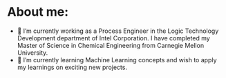 # About me:


- 🔭 I’m currently working as a Process Engineer in the Logic Technology Development department of Intel Corporation. I have completed my Master of Science in Chemical Engineering from Carnegie Mellon University. 
- 🌱 I’m currently learning Machine Learning concepts and wish to apply my learnings on exciting new projects.



